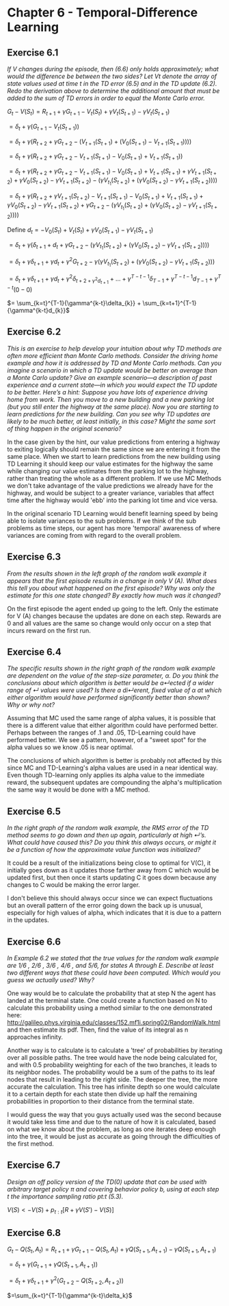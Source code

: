 # Chapter 6 - Temporal-Difference Learning

## Exercise 6.1
*If V changes during the episode, then (6.6) only holds approximately; what
would the difference be between the two sides? Let Vt denote the array of state values
used at time t in the TD error (6.5) and in the TD update (6.2). Redo the derivation
above to determine the additional amount that must be added to the sum of TD errors
in order to equal the Monte Carlo error.*

$G_t-V(S_t)=R_{t+1}+\gamma G_{t+1}-V_t(S_t)+\gamma V_t(S_{t+1}) - \gamma V_t(S_{t+1})$

$= \delta_t + \gamma(G_{t+1} - V_t(S_{t+1}))$

$= \delta_t + \gamma(R_{t+2} + \gamma G_{t+2} - (V_{t+1}(S_{t+1}) + (V_{0}(S_{t+1}) - V_{t+1}(S_{t+1}))))$

$= \delta_t + \gamma(R_{t+2} + \gamma G_{t+2} - V_{t+1}(S_{t+1}) - V_{0}(S_{t+1}) + V_{t+1}(S_{t+1}))$

$= \delta_t + \gamma(R_{t+2} + \gamma G_{t+2} - V_{t+1}(S_{t+1}) - V_{0}(S_{t+1}) + V_{t+1}(S_{t+1}) + \gamma V_{t+1}(S_{t+2}) + \gamma V_{0}(S_{t+2}) - \gamma V_{t+1}(S_{t+2}) - (\gamma V_{t_1}(S_{t+2}) + (\gamma V_{0}(S_{t+2}) - \gamma V_{t+1}(S_{t+2}))))$

$= \delta_t + \gamma(R_{t+2} + \gamma V_{t+1}(S_{t+2}) - V_{t+1}(S_{t+1}) - V_{0}(S_{t+1}) + V_{t+1}(S_{t+1}) + \gamma V_{0}(S_{t+2}) - \gamma V_{t+1}(S_{t+2}) + \gamma G_{t+2} - (\gamma V_{t_1}(S_{t+2}) + (\gamma V_{0}(S_{t+2}) - \gamma V_{t+1}(S_{t+2}))))$

Define $d_t = - V_{0}(S_{t}) + V_{t}(S_{t}) + \gamma V_{0}(S_{t+1}) - \gamma V_{t}(S_{t+1})$

$= \delta_t + \gamma(\delta_{t+1} + d_t + \gamma G_{t+2} - (\gamma V_{t_1}(S_{t+2}) + (\gamma V_{0}(S_{t+2}) - \gamma V_{t+1}(S_{t+2}))))$

$= \delta_t + \gamma\delta_{t+1} + \gamma d_t + \gamma^2 G_{t+2} - \gamma(\gamma V_{t_1}(S_{t+2}) + (\gamma V_{0}(S_{t+2}) - \gamma V_{t+1}(S_{t+2})))$

$= \delta_t + \gamma\delta_{t+1} + \gamma d_t + \gamma^2 \delta_{t+2 + \gamma^2 d_{t+1}} + ... + \gamma^{T-t-1}\delta_{T-1} + \gamma^{T-t-1}d_{T-1} + \gamma^{T-t}(0-0)$

$= \sum_{k=t}^{T-1}{\gamma^{k-t}\delta_{k}} + \sum_{k=t+1}^{T-1}{\gamma^{k-t}d_{k}}$

## Exercise 6.2
*This is an exercise to help develop your intuition about why TD methods
are often more efficient than Monte Carlo methods. Consider the driving home example
and how it is addressed by TD and Monte Carlo methods. Can you imagine a scenario
in which a TD update would be better on average than a Monte Carlo update? Give
an example scenario—a description of past experience and a current state—in which
you would expect the TD update to be better. Here’s a hint: Suppose you have lots
of experience driving home from work. Then you move to a new building and a new
parking lot (but you still enter the highway at the same place). Now you are starting
to learn predictions for the new building. Can you see why TD updates are likely to be
much better, at least initially, in this case? Might the same sort of thing happen in the
original scenario?*

In the case given by the hint, our value predictions from entering a highway to exiting logically should remain the same since we are entering it from the same place. When we start to learn predictions from the new building using TD Learning it should keep our value estimates for the highway the same while changing our value estimates from the parking lot to the highway, rather than treating the whole as a different problem. If we use MC Methods we don't take advantage of the value predictions we already have for the highway, and would be subject to a greater variance, variables that affect time after the highway would 'ebb' into the parking lot time and vice versa.

In the original scenario TD Learning would benefit learning speed by being able to isolate variances to the sub problems. If we think of the sub problems as time steps, our agent has more 'temporal' awareness of where variances are coming from with regard to the overall problem.

## Exercise 6.3
*From the results shown in the left graph of the random walk example it
appears that the first episode results in a change in only V (A). What does this tell you
about what happened on the first episode? Why was only the estimate for this one state
changed? By exactly how much was it changed?*

On the first episode the agent ended up going to the left. Only the estimate for V (A) changes because the updates are done on each step. Rewards are 0 and all values are the same so change would only occur on a step that incurs reward on the first run.

## Exercise 6.4
*The specific results shown in the right graph of the random walk example
are dependent on the value of the step-size parameter, $\alpha$. Do you think the conclusions
about which algorithm is better would be a↵ected if a wider range of ↵ values were used?
Is there a di↵erent, fixed value of $\alpha$ at which either algorithm would have performed
significantly better than shown? Why or why not?*

Assuming that MC used the same range of alpha values, it is possible that there is a different value that either algorithm could have performed better. Perhaps between the ranges of .1 and .05, TD-Learning could have performed better. We see a pattern, however, of a "sweet spot" for the alpha values so we know .05 is near optimal.

The conclusions of which algorithm is better is probably not affected by this since MC and TD-Learning's alpha values are used in a near identical way. Even though TD-learning only applies its alpha value to the immediate reward, the subsequent updates are compounding the alpha's multiplication the same way it would be done with a MC method.

## Exercise 6.5
*In the right graph of the random walk example, the RMS error of the
TD method seems to go down and then up again, particularly at high ↵’s. What could
have caused this? Do you think this always occurs, or might it be a function of how the
approximate value function was initialized?*

It could be a result of the initializations being close to optimal for V(C), it initially goes down as it updates those farther away from C which would be updated first, but then once it starts updating C it goes down because any changes to C would be making the error larger.

I don't believe this should always occur since we can expect fluctuations but an overall pattern of the error going down the back up is unusual, especially for high values of alpha, which indicates that it is due to a pattern in the updates.

## Exercise 6.6
*In Example 6.2 we stated that the true values for the random walk example
are 1/6 , 2/6 , 3/6 , 4/6 , and 5/6, for states A through E. Describe at least two different ways that
these could have been computed. Which would you guess we actually used? Why?*

One way would be to calculate the probability that at step N the agent has landed at the terminal state. One could create a function based on N to calculate this probability using a method similar to the one demonstrated here: http://galileo.phys.virginia.edu/classes/152.mf1i.spring02/RandomWalk.html and then estimate its pdf. Then, find the value of its integral as n approaches infinity.

Another way is to calculate is to calculate a 'tree' of probabilities by iterating over all possible paths. The tree would have the node being calculated for, and with 0.5 probability weighting for each of the two branches, it leads to its neighbor nodes. The probability would be a sum of the paths to its leaf nodes that result in leading to the right side. The deeper the tree, the more accurate the calculation. This tree has infinite depth so one would calculate it to a certain depth for each state then divide up half the remaining probabilities in proportion to their distance from the terminal state.

I would guess the way that you guys actually used was the second because it would take less time and due to the nature of how it is calculated, based on what we know about the problem, as long as one iterates deep enough into the tree, it would be just as accurate as going through the difficulties of the first method.

## Exercise 6.7
*Design an off policy version of the TD(0) update that can be used with
arbitrary target policy $\pi$ and covering behavior policy b, using at each step t the importance
sampling ratio pt:t (5.3).*

$V(S) <- V(S) + p_{t:t}[R + \gamma V(S') - V(S)]$

## Exercise 6.8

$G_t - Q(S_t,A_t) = R_{t+1} + \gamma G_{t+1} - Q(S_t,A_t) + \gamma Q(S_{t+1},A_{t+1}) - \gamma Q(S_{t+1},A_{t+1})$

$= \delta_t + \gamma (G_{t+1} + \gamma Q(S_{t+1},A_{t+1}))$

$= \delta_t + \gamma \delta_{t+1} + \gamma^2(G_{t+2} - Q(S_{t+2},A_{t+2}))$

$=\sum_{k=t}^{T-1}{\gamma^{k-t}\delta_k}$